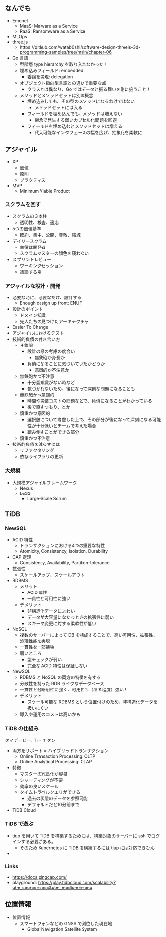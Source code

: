## なんでも

- Emonet
  - MaaS: Malware as a Service
  - RaaS: Ransomware as a Service
- MLOps
- three.js
  - https://github.com/watab0shi/software-design-threejs-3d-programming-samples/tree/main/chapter-06
- Go 言語
  - 型階層 type hierarchy を取り入れなかった！
  - 埋め込みフィールド: embedded
    - 委譲を実現: delegation
  - オブジェクト指向型言語との違いで重要な点
    - クラスとは異なり、Go ではデータと振る舞いを別に扱うこと！
  - メソッドとメソッドセットは別の概念
    - 埋め込みしても、その型のメソッドになるわけではない
      - メソッドセットには入る
    - フィールドを埋め込んでも、メソッドは増えない
      - 継承で発生する弱いカプセル化問題を回避
    - フィールドを埋め込むとメソッドセットは増える
      - 代入可能なインタフェースの幅を広げ、抽象化を柔軟に

## アジャイル

- XP
  - 価値
  - 原則
  - プラクティス
- MVP
  - Minimum Viable Product

### スクラムを回す

- スクラムの３本柱
  - 透明性、検査、適応
- 5つの価値基準
  - 確約、集中、公開、尊敬、結城
- デイリースクラム
  - 主役は開発者
  - スクラムマスターの顔色を窺わない
- スプリントレビュー
  - ワーキングセッション
  - 議論する場

### アジャイルな設計・開発

- 必要な時に、必要なだけ、設計する
  - Enough design up front: ENUF
- 設計のポイント
  - ドメイン知識
  - 先人たちの見つけたアーキテクチャ
- Easier To Change
- アジャイルにおけるテスト
- 技術的負債の付き合い方
  - ４象限
    - 設計の際の考慮の度合い
      - 無鉄砲か身長か
    - 負債になることに気づいていたかどうか
      - 意図的か不注意か
  - 無鉄砲かつ不注意
    - 十分亜知識がない時など
    - 気づかれないため、後になって深刻な問題になることも
  - 無鉄砲かつ意図的
    - 時間や実装コストの問題などで、負債になることがわかっている
    - 後で直すつもり、とか
  - 慎重かつ意図的
    - 選択肢について考慮した上で、その部分が後になって深刻になる可能性が十分低いとチームで考えた場合
    - 踏み倒すことができる部分
  - 慎重かつ不注意
- 技術的負債を減らすには
  - リファクタリング
  - 依存ライブラリの更新

### 大規模

- 大規模アジャイルフレームワーク
  - Nexus
  - LeSS
    - Large-Scale Scrum

## TiDB

### NewSQL

- ACID 特性
  - トランザクションにおける4つの重要な特性
  - Atomicity, Consistency, Isolation, Durability
- CAP 定理
  - Consistency, Availability, Partition-tolerance
- 拡張性
  - スケールアップ、スケールアウト
- RDBMS
  - メリット
    - ACID 属性
    - 一貫性と可用性に強い
  - デメリット
    - 非構造化データによわい
    - データが大容量になたっときの拡張性に弱い
    - スキーマ変更に対する柔軟性が低い
- NoSQL
  - 複数のサーバーによって DB を構成することで、高い可用性、拡張性、処理性能を実現
  - 一貫性を一部犠牲
  - 弱いところ
    - 型チェックが弱い
    - 完全な ACID 特性は保証しない
- NewSQL
  - RDBMS と NoSQL の両方の特徴を有する
  - 分散性を持った RDB ライクなデータベース
  - 一貫性と分断耐性に強く、可用性も（ある程度）強い！
  - デメリット
    - スケール可能な RDBMS という位置付けのため、非構造化データを扱いにくい
  - 導入や運用のコストは高いかも

### TiDB の仕組み

タイデービー: Ti = チタン

- 両方をサポート = ハイブリッドトランザクション
  - Online Transaction Processing: OLTP
  - Online Analytical Processing: OLAP
- 特徴
  - マスターの冗長化が容易
  - シャーディングが不要
  - 効率の良いスケール
  - タイムトラベルクエリができる
    - 過去の状態のデータを参照可能
    - デフォルトだと10分前まで
- TiDB Cloud

### TiDB で遊ぶ

- tiup を用いて TiDB を構築するためには、構築対象のサーバーに ssh でログインする必要がある。
  - そのため Kubernetes に TiDB を構築するには tiup には対応できひん
- 

### Links

- https://docs.pingcap.com/
- playground: https://play.tidbcloud.com/scalability?utm_source=docs&utm_medium=menu

## 位置情報

- 位置情報
  - スマートフォンなどの GNSS で測位した現在地
    - Global Navigation Satellite System
